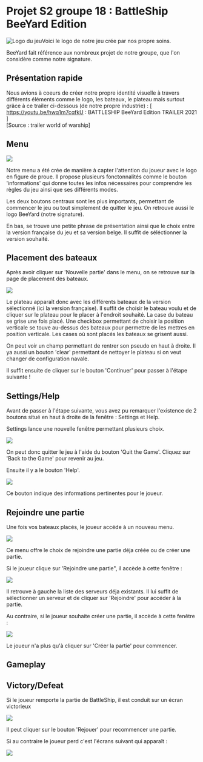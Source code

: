 # Projet S2 groupe 18 : BattleShip BeeYard Edition
![Logo du jeu](img/BattleShip.png)Voici le logo de notre jeu crée par nos propre soins.

BeeYard fait référence aux nombreux projet de notre groupe, que l'on considère comme notre signature.
## Présentation rapide 
Nous avions à coeurs de créer notre propre identité visuelle à travers différents éléments comme le logo, les bateaux, le plateau mais surtout grâce à ce trailer ci-dessous (de notre propre industrie) : [ https://youtu.be/hwq1m7cqfkU : BATTLESHIP BeeYard Edition TRAILER 2021 ]  
[Source : trailer world of warship]
## Menu
![](img/Menu.png)

Notre menu a été crée de manière à capter l'attention du joueur avec le logo en figure de proue. Il propose plusieurs fonctonnalités comme le bouton 'informations' qui donne toutes les infos nécessaires pour comprendre les règles du jeu ainsi que ses différents modes.

Les deux boutons centraux sont les plus importants, permettant de commencer le jeu ou tout simplement de quitter le jeu.
On retrouve aussi le logo BeeYard (notre signature). 

En bas, se trouve une petite phrase de présentation ainsi que le choix entre la version française du jeu et sa version belge. Il suffit de séléctionner la version souhaité.

## Placement des bateaux
Après avoir cliquer sur 'Nouvelle partie' dans le menu, on se retrouve sur la page de placement des bateaux.

![](img/Placer_bateaux.png)

Le plateau apparaît donc avec les différents bateaux de la version sélectionné (ici la version française). Il suffit de choisir le bateau voulu et de cliquer sur le plateau pour le placer à l'endroit souhaité. La case du bateau se grise une fois placé. Une checkbox permettant de choisir la position verticale se touve au-dessus des bateaux pour permettre de les mettres en position verticale. Les cases où sont placés les bateaux se grisent aussi.

On peut voir un champ permettant de rentrer son pseudo en haut à droite. Il ya aussi un bouton 'clear' permettant de nettoyer le plateau si on veut changer de configuration navale.

Il suffit ensuite de cliquer sur le bouton 'Continuer' pour passer à l'étape suivante !

## Settings/Help

Avant de passer à l'étape suivante, vous avez pu remarquer l'existence de 2 boutons situé en haut à droite de la fenêtre : Settings et Help.

Settings lance une nouvelle fenêtre permettant plusieurs choix.

![](img/Settings.png)

On peut donc quitter le jeu à l'aide du bouton 'Quit the Game'.
Cliquez sur 'Back to the Game' pour revenir au jeu.

Ensuite il y a le bouton 'Help'.

![](img/Help.png)

Ce bouton indique des informations pertinentes pour le joueur.

## Rejoindre une partie

Une fois vos bateaux placés, le joueur accéde à un nouveau menu.

![](img/Menu_Rejoindre.png)

Ce menu offre le choix de rejoindre une partie déja créée ou de créer une partie.

Si le joueur clique sur 'Rejoindre une partie", il accède à cette fenêtre : 

![](img/Rejoindre.png)

Il retrouve à gauche la liste des serveurs déja existants. Il lui suffit de sélectionner un serveur et de cliquer sur 'Rejoindre' pour accéder à la partie.

Au contraire, si le joueur souhaite créer une partie, il accède à cette fenêtre :

![](img/Créer.png)

Le joueur n'a plus qu'à cliquer sur 'Créer la partie' pour commencer.

## Gameplay


## Victory/Defeat

Si le joueur remporte la partie de BattleShip, il est conduit sur un écran victorieux

![](img/Victory_fin.png)

Il peut cliquer sur le bouton 'Rejouer' pour recommencer une partie.

Si au contraire le joueur perd c'est l'écrans suivant qui apparaît : 

![](img/Defeat_fin.png)




   
